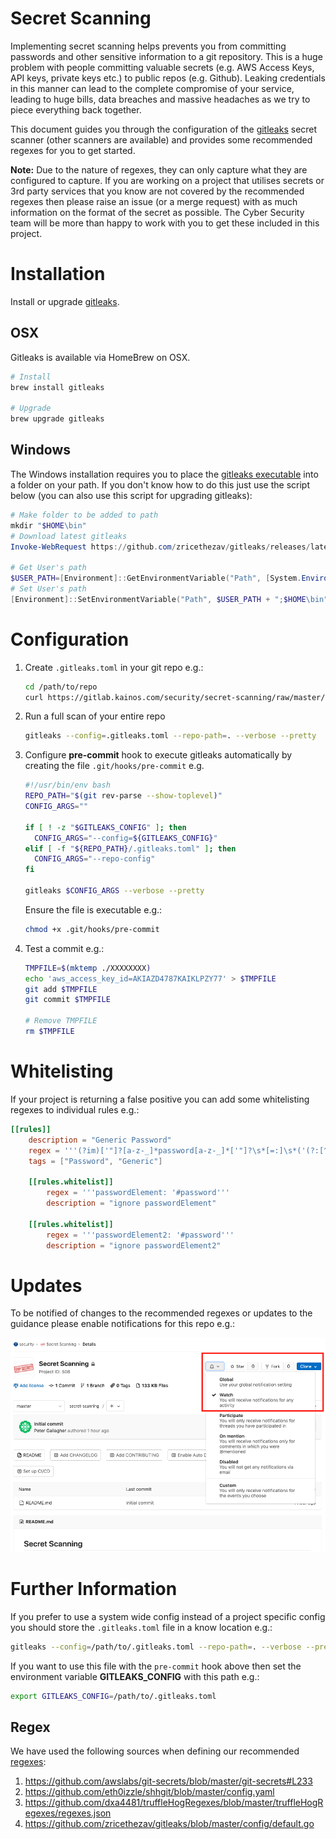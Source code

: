# Secret Scanning

Implementing secret scanning helps prevents you from committing passwords and other sensitive information to a git repository. This is a huge problem with people committing valuable secrets (e.g. AWS Access Keys, API keys, private keys etc.) to public repos (e.g. Github). Leaking credentials in this manner can lead to the complete compromise of your service, leading to huge bills, data breaches and massive headaches as we try to piece everything back together.

This document guides you through the configuration of the [gitleaks](https://github.com/zricethezav/gitleaks) secret scanner (other scanners are available) and provides some recommended regexes for you to get started.

**Note:** Due to the nature of regexes, they can only capture what they are configured to capture. If you are working on a project that utilises secrets or 3rd party services that you know are not covered by the recommended regexes then please raise an issue (or a merge request) with as much information on the format of the secret as possible. The Cyber Security team will be more than happy to work with you to get these included in this project.

# Installation
Install or upgrade [gitleaks](https://github.com/zricethezav/gitleaks).

## OSX
Gitleaks is available via HomeBrew on OSX.
```bash
# Install
brew install gitleaks

# Upgrade
brew upgrade gitleaks
```
## Windows
The Windows installation requires you to place the [gitleaks executable](https://github.com/zricethezav/gitleaks/releases/latest) into a folder on your path. If you don't know how to do this just use the script below (you can also use this script for upgrading gitleaks):

```powershell
# Make folder to be added to path
mkdir "$HOME\bin"
# Download latest gitleaks
Invoke-WebRequest https://github.com/zricethezav/gitleaks/releases/latest/download/gitleaks-windows-amd64.exe -OutFile "$HOME\bin\gitleaks.exe"

# Get User's path
$USER_PATH=[Environment]::GetEnvironmentVariable("Path", [System.EnvironmentVariableTarget]::User)
# Set User's path
[Environment]::SetEnvironmentVariable("Path", $USER_PATH + ";$HOME\bin", [System.EnvironmentVariableTarget]::User)
```

# Configuration

1. Create `.gitleaks.toml` in your git repo e.g.:

    ```bash
    cd /path/to/repo
    curl https://gitlab.kainos.com/security/secret-scanning/raw/master/.gitleaks.toml -o .gitleaks.toml
    ```

2. Run a full scan of your entire repo

    ```bash
    gitleaks --config=.gitleaks.toml --repo-path=. --verbose --pretty
    ```

3. Configure **pre-commit** hook to execute gitleaks automatically by creating the file `.git/hooks/pre-commit` e.g. 

    ```bash
    #!/usr/bin/env bash
    REPO_PATH="$(git rev-parse --show-toplevel)"
    CONFIG_ARGS=""

    if [ ! -z "$GITLEAKS_CONFIG" ]; then
      CONFIG_ARGS="--config=${GITLEAKS_CONFIG}"
    elif [ -f "${REPO_PATH}/.gitleaks.toml" ]; then
      CONFIG_ARGS="--repo-config"
    fi

    gitleaks $CONFIG_ARGS --verbose --pretty
    ```

    Ensure the file is executable e.g.:

    ```bash
    chmod +x .git/hooks/pre-commit
    ```

4. Test a commit e.g.:

    ```bash
    TMPFILE=$(mktemp ./XXXXXXXX)
    echo 'aws_access_key_id=AKIAZD4787KAIKLPZY77' > $TMPFILE
    git add $TMPFILE
    git commit $TMPFILE

    # Remove TMPFILE
    rm $TMPFILE
    ```

# Whitelisting
If your project is returning a false positive you can add some whitelisting regexes to individual rules e.g.:

```toml
[[rules]]
    description = "Generic Password"
    regex = '''(?im)['"]?[a-z-_]*password[a-z-_]*['"]?\s*[=:]\s*('(?:[^'\\]|\\.){6,100}'|"(?:[^"\\]|\\.){6,100}")\s*,?\s*$'''
    tags = ["Password", "Generic"]

    [[rules.whitelist]]
        regex = '''passwordElement: '#password'''
        description = "ignore passwordElement"

    [[rules.whitelist]]
        regex = '''passwordElement2: '#password'''
        description = "ignore passwordElement2"
```

# Updates

To be notified of changes to the recommended regexes or updates to the guidance please enable notifications for this repo e.g.:

![Notifications - Watch](images/notifications.png)

# Further Information

If you prefer to use a system wide config instead of a project specific config you should store the `.gitleaks.toml` file in a know location e.g.:

```bash
gitleaks --config=/path/to/.gitleaks.toml --repo-path=. --verbose --pretty
```

If you want to use this file with the `pre-commit` hook above then set the environment variable **GITLEAKS_CONFIG** with this path e.g.:

```bash
export GITLEAKS_CONFIG=/path/to/.gitleaks.toml
```


## Regex

We have used the following sources when defining our recommended [regexes](https://regex101.com/):

1. https://github.com/awslabs/git-secrets/blob/master/git-secrets#L233
2. https://github.com/eth0izzle/shhgit/blob/master/config.yaml
3. https://github.com/dxa4481/truffleHogRegexes/blob/master/truffleHogRegexes/regexes.json
4. https://github.com/zricethezav/gitleaks/blob/master/config/default.go
